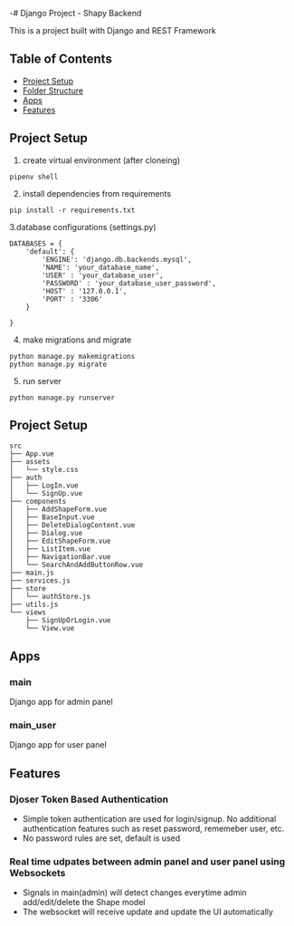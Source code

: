-# Django Project - Shapy Backend

This is a project built with Django and REST Framework

## Table of Contents

- [Project Setup](#project-setup)
- [Folder Structure](#folder-structure)
- [Apps](#apps)
- [Features](#features)

## Project Setup

1. create virtual environment (after cloneing)
```
pipenv shell
```

2. install dependencies from requirements 
```
pip install -r requirements.txt
```

3.database configurations (settings.py)
```
DATABASES = {
    'default': {
        'ENGINE': 'django.db.backends.mysql',
        'NAME': 'your_database_name',
        'USER' : 'your_database_user',
        'PASSWORD' : 'your_database_user_password',
        'HOST' : '127.0.0.1',
        'PORT' : '3306'
    }

}
```

4. make migrations and migrate
```
python manage.py makemigrations
python manage.py migrate
```

5. run server
```
python manage.py runserver
```


## Project Setup
```
src
├── App.vue
├── assets
│   └── style.css
├── auth
│   ├── LogIn.vue
│   └── SignUp.vue
├── components
│   ├── AddShapeForm.vue
│   ├── BaseInput.vue
│   ├── DeleteDialogContent.vue
│   ├── Dialog.vue
│   ├── EditShapeForm.vue
│   ├── ListItem.vue
│   ├── NavigationBar.vue
│   └── SearchAndAddButtonRow.vue
├── main.js
├── services.js
├── store
│   └── authStore.js
├── utils.js
└── views
    ├── SignUpOrLogin.vue
    └── View.vue
```

## Apps
### main
Django app for admin panel

### main_user
Django app for user panel


## Features
### Djoser Token Based Authentication
- Simple token authentication are used for login/signup. No additional authentication features such as reset password, rememeber user, etc.
- No password rules are set, default is used
   
### Real time udpates between admin panel and user panel using Websockets
- Signals in main(admin) will detect changes everytime admin add/edit/delete the Shape model
- The websocket will receive update and update the UI automatically
  





